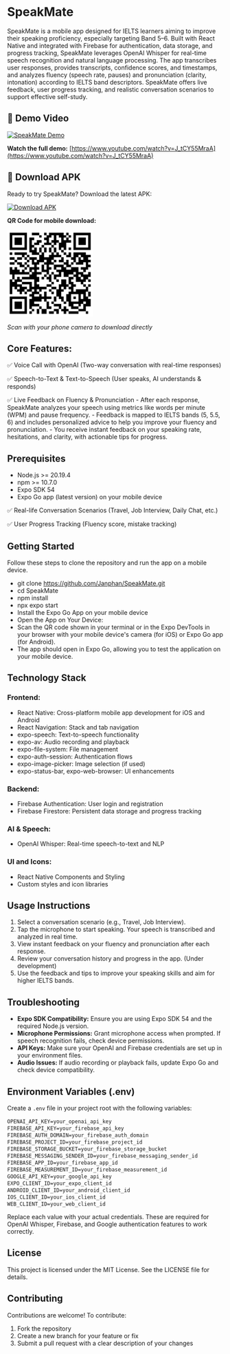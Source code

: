 # SpeakMate

SpeakMate is a mobile app designed for IELTS learners aiming to improve their speaking proficiency, especially targeting Band 5–6. Built with React Native and integrated with Firebase for authentication, data storage, and progress tracking, SpeakMate leverages OpenAI Whisper for real-time speech recognition and natural language processing. The app transcribes user responses, provides transcripts, confidence scores, and timestamps, and analyzes fluency (speech rate, pauses) and pronunciation (clarity, intonation) according to IELTS band descriptors. SpeakMate offers live feedback, user progress tracking, and realistic conversation scenarios to support effective self-study.

## 🎥 Demo Video

[![SpeakMate Demo](https://img.youtube.com/vi/J_tCY55MraA/maxresdefault.jpg)](https://www.youtube.com/watch?v=J_tCY55MraA)

**Watch the full demo:** [https://www.youtube.com/watch?v=J_tCY55MraA](https://www.youtube.com/watch?v=J_tCY55MraA)

## 📱 Download APK

Ready to try SpeakMate? Download the latest APK:

[![Download APK](https://img.shields.io/badge/Download-APK-green?style=for-the-badge&logo=android)](https://expo.dev/artifacts/eas/bwy2PiPnDs4k5DXkXkoFiH.apk)

**QR Code for mobile download:**

<img src="speakmate-apk-qr.png" alt="Download SpeakMate APK" width="200">

*Scan with your phone camera to download directly*

## Core Features:

✅ Voice Call with OpenAI (Two-way conversation with real-time responses)

✅ Speech-to-Text & Text-to-Speech (User speaks, AI understands & responds)

✅ Live Feedback on Fluency & Pronunciation
	- After each response, SpeakMate analyzes your speech using metrics like words per minute (WPM) and pause frequency.
	- Feedback is mapped to IELTS bands (5, 5.5, 6) and includes personalized advice to help you improve your fluency and pronunciation.
	- You receive instant feedback on your speaking rate, hesitations, and clarity, with actionable tips for progress.

## Prerequisites

- Node.js >= 20.19.4
- npm >= 10.7.0
- Expo SDK 54
- Expo Go app (latest version) on your mobile device

✅ Real-life Conversation Scenarios (Travel, Job Interview, Daily Chat, etc.)

✅ User Progress Tracking (Fluency score, mistake tracking)

## Getting Started

Follow these steps to clone the repository and run the app on a mobile device.

- git clone https://github.com/Janphan/SpeakMate.git
- cd SpeakMate
- npm install
- npx expo start
- Install the Expo Go App on your mobile device
- Open the App on Your Device:
- Scan the QR code shown in your terminal or in the Expo DevTools in your browser with your mobile device's camera (for iOS) or Expo Go app (for Android).
- The app should open in Expo Go, allowing you to test the application on your mobile device.

## Technology Stack
### Frontend:
- React Native: Cross-platform mobile app development for iOS and Android
- React Navigation: Stack and tab navigation
- expo-speech: Text-to-speech functionality
- expo-av: Audio recording and playback
- expo-file-system: File management
- expo-auth-session: Authentication flows
- expo-image-picker: Image selection (if used)
- expo-status-bar, expo-web-browser: UI enhancements

### Backend:
- Firebase Authentication: User login and registration
- Firebase Firestore: Persistent data storage and progress tracking

### AI & Speech:
- OpenAI Whisper: Real-time speech-to-text and NLP

### UI and Icons:
- React Native Components and Styling
- Custom styles and icon libraries

## Usage Instructions

1. Select a conversation scenario (e.g., Travel, Job Interview).
2. Tap the microphone to start speaking. Your speech is transcribed and analyzed in real time.
3. View instant feedback on your fluency and pronunciation after each response.
4. Review your conversation history and progress in the app. (Under development)
5. Use the feedback and tips to improve your speaking skills and aim for higher IELTS bands.
## Troubleshooting

- **Expo SDK Compatibility:** Ensure you are using Expo SDK 54 and the required Node.js version.
- **Microphone Permissions:** Grant microphone access when prompted. If speech recognition fails, check device permissions.
- **API Keys:** Make sure your OpenAI and Firebase credentials are set up in your environment files.
- **Audio Issues:** If audio recording or playback fails, update Expo Go and check device compatibility.

## Environment Variables (.env)

Create a `.env` file in your project root with the following variables:

```
OPENAI_API_KEY=your_openai_api_key
FIREBASE_API_KEY=your_firebase_api_key
FIREBASE_AUTH_DOMAIN=your_firebase_auth_domain
FIREBASE_PROJECT_ID=your_firebase_project_id
FIREBASE_STORAGE_BUCKET=your_firebase_storage_bucket
FIREBASE_MESSAGING_SENDER_ID=your_firebase_messaging_sender_id
FIREBASE_APP_ID=your_firebase_app_id
FIREBASE_MEASUREMENT_ID=your_firebase_measurement_id
GOOGLE_API_KEY=your_google_api_key
EXPO_CLIENT_ID=your_expo_client_id
ANDROID_CLIENT_ID=your_android_client_id
IOS_CLIENT_ID=your_ios_client_id
WEB_CLIENT_ID=your_web_client_id
```

Replace each value with your actual credentials. These are required for OpenAI Whisper, Firebase, and Google authentication features to work correctly.

## License

This project is licensed under the MIT License. See the LICENSE file for details.

## Contributing

Contributions are welcome! To contribute:
1. Fork the repository
2. Create a new branch for your feature or fix
3. Submit a pull request with a clear description of your changes